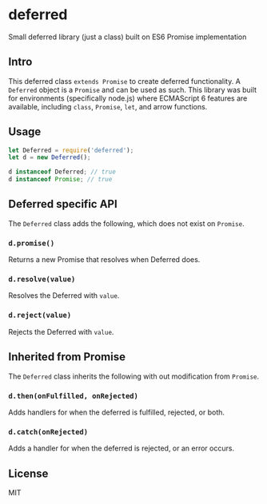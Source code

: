 # deferred
Small deferred library (just a class) built on ES6 Promise implementation

## Intro
This deferred class `extends Promise` to create deferred functionality. A `Deferred` object is a `Promise` and can be used as such. This library was built for environments (specifically node.js) where ECMAScript 6 features are available, including `class`, `Promise`, `let`, and arrow functions.

## Usage
```js
let Deferred = require('deferred');
let d = new Deferred();

d instanceof Deferred; // true
d instanceof Promise; // true
```

## Deferred specific API
The `Deferred` class adds the following, which does not exist on `Promise`.

### `d.promise()`
Returns a new Promise that resolves when Deferred does.

### `d.resolve(value)`
Resolves the Deferred with `value`.

### `d.reject(value)`
Rejects the Deferred with `value`.

## Inherited from Promise
The `Deferred` class inherits the following with out modification from `Promise`.

### `d.then(onFulfilled, onRejected)`
Adds handlers for when the deferred is fulfilled, rejected, or both.

### `d.catch(onRejected)`
Adds a handler for when the deferred is rejected, or an error occurs.

## License
MIT
